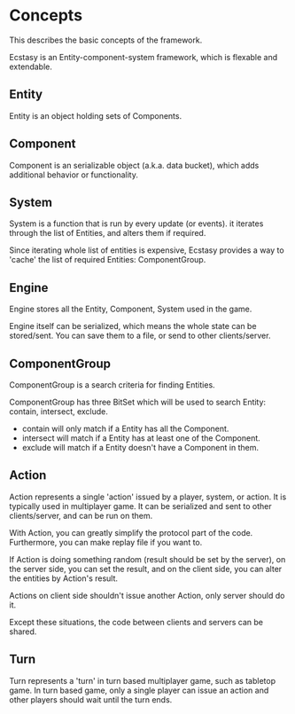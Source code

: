 Concepts
========

This describes the basic concepts of the framework.

Ecstasy is an Entity-component-system framework, which is flexable and
extendable.

Entity
------

Entity is an object holding sets of Components. 

Component
---------

Component is an serializable object (a.k.a. data bucket), which adds additional
behavior or functionality.

System
------

System is a function that is run by every update (or events).
it iterates through the list of Entities, and alters them if required.

Since iterating whole list of entities is expensive, Ecstasy provides a way to
'cache' the list of required Entities: ComponentGroup.

Engine
------

Engine stores all the Entity, Component, System used in the game.

Engine itself can be serialized, which means the whole state can be stored/sent.
You can save them to a file, or send to other clients/server.

ComponentGroup
-------------

ComponentGroup is a search criteria for finding Entities.

ComponentGroup has three BitSet which will be used to search Entity:
contain, intersect, exclude.

- contain will only match if a Entity has all the Component.
- intersect will match if a Entity has at least one of the Component.
- exclude will match if a Entity doesn't have a Component in them.

Action
------

Action represents a single 'action' issued by a player, system, or action.
It is typically used in multiplayer game.
It can be serialized and sent to other clients/server, and can be run on them.

With Action, you can greatly simplify the protocol part of the code.
Furthermore, you can make replay file if you want to.

If Action is doing something random (result should be set by the server),
on the server side, you can set the result, and on the client side, you can
alter the entities by Action's result.

Actions on client side shouldn't issue another Action, only server should do it.

Except these situations, the code between clients and servers can be shared.

Turn
----

Turn represents a 'turn' in turn based multiplayer game, such as tabletop game.
In turn based game, only a single player can issue an action and other players
should wait until the turn ends.
